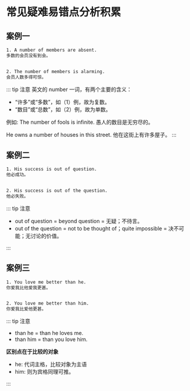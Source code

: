 # 常见疑难易错点分析积累

## 案例一

```txt
1. A number of members are absent.
多数的会员没有到会。


2. The number of members is alarming.
会员人数多得可惊。
```

::: tip 注意
英文的 number 一词，有两个主要的含义：

- “许多”或“多数”，如（1）例，故为复数。
- “数目”或“总数”，如（2）例，故为单数。

例如:
The number of fools is infinite.
愚人的数目是无穷尽的。

He owns a number of houses in this street.
他在这街上有许多屋子。
:::

## 案例二

```txt
1. His success is out of question.
他必成功。


2. His success is out of the question.
他必失败。
```

::: tip 注意

- out of question = beyond question = 无疑；不待言。
- out of the question = not to be thought of；quite impossible = 决不可能；无讨论的价值。

:::

## 案例三

```txt
1. You love me better than he.
你爱我比他爱我更甚。


2. You love me better than him.
你爱我比爱他更甚。
```

::: tip 注意

- than he = than he loves me.
- than him = than you love him.

**区别点在于比较的对象**

- he: 代词主格，比较对象为主语
- him: 则为宾格同理可推。

:::
